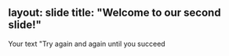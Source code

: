layout: slide
title: "Welcome to our second slide!"
---
Your text
"Try again and again until you succeed

